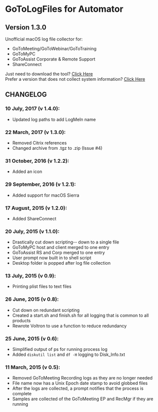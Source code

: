 # GoToLogFiles for Automator
## Version 1.3.0
Unofficial macOS log file collector for:
* GoToMeeting/GoToWebinar/GoToTraining
* GoToMyPC
* GoToAssist Corporate & Remote Support
* ShareConnect

Just need to download the tool? [Click Here](https://github.com/robotmachine/GoToLogFiles/releases/download/latest/GoToLogFiles-latest.zip)  
Prefer a version that does not collect system information? [Click Here](https://github.com/robotmachine/GoToLogFiles/releases/download/latest/GoToLogFiles-NoSys-latest.zip)

## CHANGELOG

### 10 July, 2017 (v 1.4.0):
* Updated log paths to add LogMeIn name

### 22 March, 2017 (v 1.3.0):
* Removed Citrix references
* Changed archive from .tgz to .zip (Issue #4)

### 31 October, 2016 (v 1.2.2):
* Added an icon

### 29 September, 2016 (v 1.2.1):
* Added support for macOS Sierra

### 17 August, 2015 (v 1.2.0):
* Added ShareConnect
  
### 20 July, 2015 (v 1.1.0):
* Drastically cut down scripting-- down to a single file  
* GoToMyPC host and client merged to one entry  
* GoToAssist RS and Corp merged to one entry  
* User prompt now built in to shell script  
* Desktop folder is popped after log file collection  

### 13 July, 2015 (v 0.9):  
* Printing plist files to text files  
  
### 26 June, 2015 (v 0.8):  
* Cut down on redundant scripting
* Created a start.sh and finish.sh for all logging that is common to all products
* Rewrote Voltron to use a function to reduce redundancy  

### 25 June, 2015 (v 0.6):
* Simplified output of ps for running process log
* Added `diskutil list` and `df -H` logging to Disk_Info.txt

### 11 March, 2015 (v 0.5):
* Removed GoToMeeting Recording logs as they are no longer needed  
* File name now has a Unix Epoch date stamp to avoid globbed files  
* After the logs are collected, a prompt notifies that the process is complete  
* Samples are collected of the GoToMeeting EP and RecMgr if they are running  
